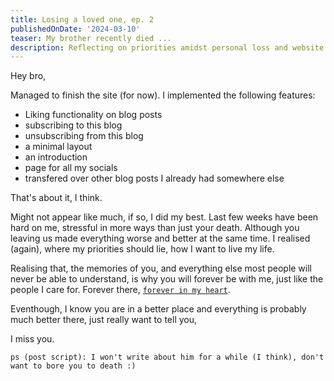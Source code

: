 ```yaml
---
title: Losing a loved one, ep. 2
publishedOnDate: '2024-03-10'
teaser: My brother recently died ...
description: Reflecting on priorities amidst personal loss and website updates. Hope you like the website brother!
---
```


Hey bro,

Managed to finish the site (for now). I implemented the following features:

- Liking functionality on blog posts
- subscribing to this blog
- unsubscribing from this blog
- a minimal layout
- an introduction
- page for all my socials
- transfered over other blog posts I already had somewhere else

That's about it, I think.

Might not appear like much, if so, I did my best. Last few weeks have been hard on me, stressful in more ways than just your death. Although you leaving us made everything worse and better at the same time.
I realised (again), where my priorities should lie, how I want to live my life.

Realising that, the memories of you, and everything else most people will never be able to understand, is why you will forever be with me, just like the people I care for. Forever there, [`forever in my heart`](https://www.youtube.com/watch?v=w0ZHlp6atUQ).

Eventhough, I know you are in a better place and everything is probably much better there, just really want to tell you,

I miss you.

`ps (post script): I won't write about him for a while (I think), don't want to bore you to death :)`